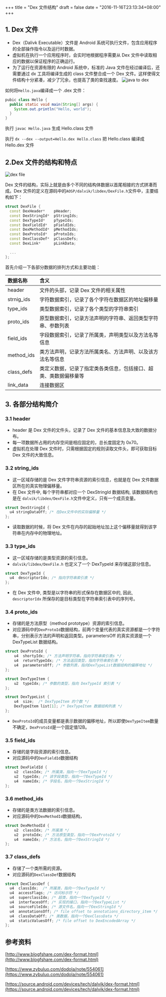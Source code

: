 +++
title = "Dex 文件结构"
draft = false
date = "2016-11-16T23:13:34+08:00"
+++

<!--more-->
## 1. Dex 文件

* Dex（Dalivk Executable）文件是 Android 系统可执行文件，包含应用程序的全部操作指令以及运行时数据。
* 虚拟机在执行一个应用程序时，会实时地根据程序需要从 Dex 文件中读取相应的数据以保证程序的正确运行。
* 为了运行在资源有限的 Android 系统中，标准的 Java 文件在经过编译后，还需要通过 dx 工具将编译生成的 class 文件整合成一个 Dex 文件。这样使得文件结构十分紧凑，减少了冗余，也提高了类的查找速度。
![java to dex](http://ogkb67oc8.bkt.clouddn.com/Groupjava_to_dex.png)

如何将```Hello.java```编译成一个 .dex 文件：
```java
pubic class Hello {
  public static void main(String[] args) {
    System.out.println("Hello, world");      
  }
}
```

执行 ```javac Hello.java``` 生成 Hello.class 文件

执行 ```dx --dex --output=Hello.dex Hello.class``` 把 Hello.class 编译成 Hello.dex 文件


## 2.Dex 文件的结构和特点

![dex file](http://ogkb67oc8.bkt.clouddn.com/dex_file.png)

Dex 文件的结构，实际上就是由多个不同的结构体数据以首尾相接的方式拼凑而成。Dex 文件的定义在源码中的```AOSP/dalvik/libdex/DexFile.h```文件中，主要结构如下：

```C++
struct DexFile {
  const DexHeader*    pHeader;
  const DexStringId*  pStringIds;
  const DexTypeId*    pTypeIds;
  const DexFieldId*   pFieldIds;
  const DexMethodId*  pMethodIds;
  const DexProtoId*   pProtoIds;
  const DexClassDef*  pClassDefs;
  const DexLink*      pLinkData;

  ...
};
```

首先介绍一下各部分数据的排列方式和主要功能：

| 数据名称 	| 含义   
|:--------|:------|
| header      	| 文件的头部，记录 Dex 文件的相关属性|  
| strnig\_ids 	| 字符数据索引，记录了各个字符在数据区的地址偏移量| 　
| type\_ids 	| 类型数据索引，记录了各个类型的字符串索引| 　
| proto\_ids   	| 原型数据索引，记录方法声明的字符串、返回类型字符串、参数列表| 　
| field\_ids  	| 字段数据索引，记录了所属类，声明类型以及方法名等信息| 　
| method\_ids 	| 类方法声明，记录方法所属类名、方法声明、以及该方法名等信息| 　
| class\_defs 	| 类定义数据，记录了指定类各类信息，包括接口、超类、类数据偏移量等 | 　
| link\_data	 	| 连接数据区 |

## 3. 各部分结构简介
### 3.1 header

* header 是 Dex 文件的文件头，记录了 Dex 文件的基本信息及大致的数据分布。
* 每一项数据所占用的内存空间是相应固定的，总长度固定为 0x70。
* 虚拟机在处理 Dex 文件时，只需根据固定的规则读取文件头，即可获取目标 Dex 文件的大致信息。

### 3.2 string\_ids
* 这一区域存储的是 Dex 文件字符串资源的索引信息，也就是在 Dex 文件数据区所在的真实物理偏移量。
* 在 Dex 文件中, 每个字符串都对应一个 DexStringId 数据结构, 该数据结构也是在 ```dalvik/libdex/DexFile.h```文件中定义，只有一个成员变量。

```cpp
struct DexStringId {
  u4 stringDataOff; /* 在Dex文件中的实际偏移量 */
};
```
* 读取数据的时候，将 Dex 文件在内存的起始地址加上这个偏移量就得到该字符串在内存中的物理地址。

### 3.3 type\_ids
* 这一区域存储的是类型资源的索引信息。
* ```dalvik/libdex/DexFile.h``` 也定义了一个 DexTypeId 来存储这部分信息。

```cpp
struct DexTypeId {
  u4  descriptorIdx; /* 指向字符串索引表 */
};
```
* 在 Dex 文件中, 类型是以字符串的形式保存在数据区中的, 因此, ```descriptorIdx``` 所保存的是目标类型在字符串索引表中的序列号。

### 3.4 proto\_ids
* 存储的是方法原型（method prototype）资源的索引信息。
* 对应源码中的```DexProtoId```数据结构，前两个变量代表的真实资源都是一个字符串，分别表示方法的声明和返回类型。parametersOff 的真实资源是一个 DexTypeList 数据结构。


```cpp
struct DexProtoId {
    u4  shortyIdx; /* 方法声明字符串，指向字符串索引表s */
    u4  returnTypeIdx; /* 方法返回类型，指向字符串索引表 */
    u4  parametersOff; /* 参数列表，指向DexTypeList数据结构的偏移地址 */
};

struct DexTypeItem {
    u2  typeIdx; /* 参数的类型，指向 DexTypeId 索引表 */
};

struct DexTypeList {
    u4  size;  /* DexTypeItem 的个数 */
    DexTypeItem list[1]; /* DexTypeItem 数据结构列表 */
};
```

* ```DexProtoId```的成员变量都是表示数据的偏移地址，所以即使```DexTypeItem```数量不确定，```DexProtoId```是一个固定值12B。

### 3.5 field\_ids
* 存储的是字段资源的索引信息。
* 对应源码中的```DexFieldId```数据结构

```cpp
struct DexFieldId {
    u2  classIdx; /* 所属类，指向一个DexTypeId */
    u2  typeIdx; /* 该字段类型，指向一个DexTypeId */
    u4  nameIdx; /* 字段名，指向一个DexStringId */
};
```
### 3.6 method\_ids
* 存储的是类方法数据的索引信息。
* 对应源码中的```DexMethodId```数据结构，

```cpp
struct DexMethodId {
    u2  classIdx; /* 所属类 */
    u2  protoIdx; /* 方法原型类型，指向一个DexProtoId */
    u4  nameIdx; /* 方法名，指向一个DexStringId */
};
```

### 3.7 class\_defs
* 存储了一个类所需的资源。
* 对应源码的```DexClassDef```数据结构

```cpp
struct DexClassDef {
  u4  classIdx;  /* 所属类，指向一个DexTypeId */
  u4  accessFlags; /* 访问标示符 */
  u4  superclassIdx; /* 超类，指向一个DexTypeId */
  u4  interfacesOff; /* 实现的接口，指向一个DexTypeList */
  u4  sourceFileIdx; /* 源文件名，指向一个DexStringId */
  u4  annotationsOff; /* file offset to annotations_directory_item */
  u4  classDataOff; /* 类数据，指向一个DexClassData */
  u4  staticValuesOff; /* file offset to DexEncodedArray */
};
```

## 参考资料

[http://www.blogfshare.com/dex-format.html](http://www.blogfshare.com/dex-format.html)

[https://www.zybuluo.com/dodola/note/554061](https://www.zybuluo.com/dodola/note/554061)

[https://source.android.com/devices/tech/dalvik/dex-format.html](https://source.android.com/devices/tech/dalvik/dex-format.html)
